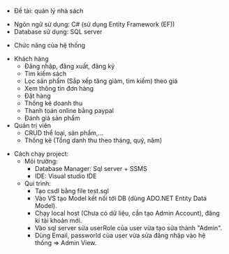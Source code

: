 * Đề tài: quản lý nhà sách
- Ngôn ngữ sử dụng: C# (sử dụng Entity Framework (EF))
- Database sử dụng: SQL server

* Chức năng của hệ thống
- Khách hàng
   + Đăng nhập, đăng xuất, đăng ký
   + Tìm kiếm sách
   + Lọc sản phẩm (Sắp xếp tăng giảm, tìm kiếm) theo giá
   + Xem thông tin đơn hàng
   + Đặt hàng 
   + Thống kê doanh thu
   + Thanh toán online bằng paypal
   + Đánh giá sản phẩm
- Quản trị viên
   + CRUD thể loại, sản phẩm,...
   + Thống kê (Tổng danh thu theo tháng, quý, năm)

* Cách chạy project:
  - Môi trường:
    + Database Manager: Sql server + SSMS 
    + IDE: Visual studio IDE
  - Qui trình:
    + Tạo csdl bằng file test.sql
    +  Vào VS tạo Model kết nối tới DB (dùng ADO.NET Entity Data Model).
    + Chạy local host (Chưa có dữ liệu, cần tạo Admin Account), đăng kí tài khoản mới.
    + Vào sql server sửa userRole của user vừa tạo sửa thành "Admin".
    + Dùng Email, passworld của user vừa sửa đăng nhập vào hệ thống => Admin View.
